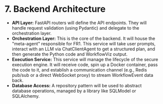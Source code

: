 # **7\. Backend Architecture**

* **API Layer:** FastAPI routers will define the API endpoints. They will handle request validation (using Pydantic) and delegate to the orchestration layer.  
* **Orchestration Layer:** This is the core of the backend. It will house the "meta-agent" responsible for FR1. This service will take user prompts, interact with an LLM via ChatClientAgent to get a structured plan, and then generate the Python code and WorkflowViz output.  
* **Execution Service:** This service will manage the lifecycle of the secure execution engine. It will receive code, spin up a Docker container, pass the code to it, and establish a communication channel (e.g., Redis pub/sub or a direct WebSocket proxy) to stream WorkflowEvent data back.  
* **Database Access:** A repository pattern will be used to abstract database operations, managed by a library like SQLModel or SQLAlchemy.
